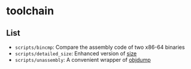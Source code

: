 # toolchain

## List ##

* `scripts/bincmp`: Compare the assembly code of two x86-64 binaries
* `scripts/detailed_size`: Enhanced version of [size](http://linux.die.net/man/1/size)
* `scripts/unassembly`: A convenient wrapper of [objdump](https://sourceware.org/binutils/docs/binutils/objdump.html)
